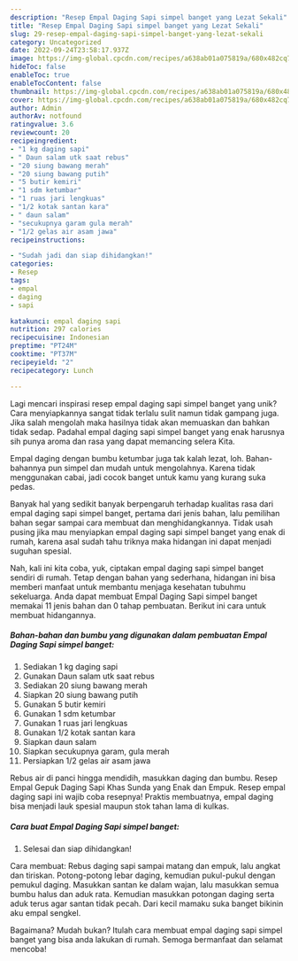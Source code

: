 ```yaml
---
description: "Resep Empal Daging Sapi simpel banget yang Lezat Sekali"
title: "Resep Empal Daging Sapi simpel banget yang Lezat Sekali"
slug: 29-resep-empal-daging-sapi-simpel-banget-yang-lezat-sekali
category: Uncategorized
date: 2022-09-24T23:58:17.937Z
image: https://img-global.cpcdn.com/recipes/a638ab01a075819a/680x482cq70/empal-daging-sapi-simpel-banget-foto-resep-utama.jpg
hideToc: false
enableToc: true
enableTocContent: false
thumbnail: https://img-global.cpcdn.com/recipes/a638ab01a075819a/680x482cq70/empal-daging-sapi-simpel-banget-foto-resep-utama.jpg
cover: https://img-global.cpcdn.com/recipes/a638ab01a075819a/680x482cq70/empal-daging-sapi-simpel-banget-foto-resep-utama.jpg
author: Admin
authorAv: notfound
ratingvalue: 3.6
reviewcount: 20
recipeingredient:
- "1 kg daging sapi"
- " Daun salam utk saat rebus"
- "20 siung bawang merah"
- "20 siung bawang putih"
- "5 butir kemiri"
- "1 sdm ketumbar"
- "1 ruas jari lengkuas"
- "1/2 kotak santan kara"
- " daun salam"
- "secukupnya garam gula merah"
- "1/2 gelas air asam jawa"
recipeinstructions:

- "Sudah jadi dan siap dihidangkan!"
categories:
- Resep
tags:
- empal
- daging
- sapi

katakunci: empal daging sapi 
nutrition: 297 calories
recipecuisine: Indonesian
preptime: "PT24M"
cooktime: "PT37M"
recipeyield: "2"
recipecategory: Lunch

---
```





Lagi mencari inspirasi resep empal daging sapi simpel banget yang unik? Cara menyiapkannya sangat tidak terlalu sulit namun tidak gampang juga. Jika salah mengolah maka hasilnya tidak akan memuaskan dan bahkan tidak sedap. Padahal empal daging sapi simpel banget yang enak harusnya sih punya aroma dan rasa yang dapat memancing selera Kita.





Empal daging dengan bumbu ketumbar juga tak kalah lezat, loh. Bahan-bahannya pun simpel dan mudah untuk mengolahnya. Karena tidak menggunakan cabai, jadi cocok banget untuk kamu yang kurang suka pedas.

Banyak hal yang sedikit banyak berpengaruh terhadap kualitas rasa dari empal daging sapi simpel banget, pertama dari jenis bahan, lalu pemilihan bahan segar sampai cara membuat dan menghidangkannya. Tidak usah pusing jika mau menyiapkan empal daging sapi simpel banget yang enak di rumah, karena asal sudah tahu triknya maka hidangan ini dapat menjadi suguhan spesial.






Nah, kali ini kita coba, yuk, ciptakan empal daging sapi simpel banget sendiri di rumah. Tetap dengan bahan yang sederhana, hidangan ini bisa memberi manfaat untuk membantu menjaga kesehatan tubuhmu sekeluarga. Anda dapat membuat Empal Daging Sapi simpel banget memakai 11 jenis bahan dan 0 tahap pembuatan. Berikut ini cara untuk membuat hidangannya.

<!--inarticleads1-->

##### Bahan-bahan dan bumbu yang digunakan dalam pembuatan Empal Daging Sapi simpel banget:

1. Sediakan 1 kg daging sapi
1. Gunakan  Daun salam utk saat rebus
1. Sediakan 20 siung bawang merah
1. Siapkan 20 siung bawang putih
1. Gunakan 5 butir kemiri
1. Gunakan 1 sdm ketumbar
1. Gunakan 1 ruas jari lengkuas
1. Gunakan 1/2 kotak santan kara
1. Siapkan  daun salam
1. Siapkan secukupnya garam, gula merah
1. Persiapkan 1/2 gelas air asam jawa


Rebus air di panci hingga mendidih, masukkan daging dan bumbu. Resep Empal Gepuk Daging Sapi Khas Sunda yang Enak dan Empuk. Resep empal daging sapi ini wajib coba resepnya! Praktis membuatnya, empal daging bisa menjadi lauk spesial maupun stok tahan lama di kulkas. 

<!--inarticleads2-->

##### Cara buat Empal Daging Sapi simpel banget:


1. Selesai dan siap dihidangkan!

Cara membuat: Rebus daging sapi sampai matang dan empuk, lalu angkat dan tiriskan. Potong-potong lebar daging, kemudian pukul-pukul dengan pemukul daging. Masukkan santan ke dalam wajan, lalu masukkan semua bumbu halus dan aduk rata. Kemudian masukkan potongan daging serta aduk terus agar santan tidak pecah. Dari kecil mamaku suka banget bikinin aku empal sengkel. 

Bagaimana? Mudah bukan? Itulah cara membuat empal daging sapi simpel banget yang bisa anda lakukan di rumah. Semoga bermanfaat dan selamat mencoba!
